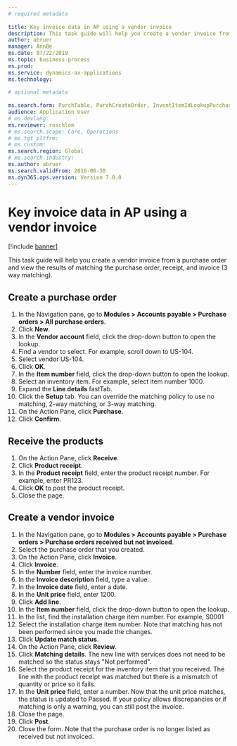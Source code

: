```yaml
--- 
# required metadata 
 
title: Key invoice data in AP using a vendor invoice
description: This task guide will help you create a vendor invoice from a purchase order and view the results of matching the purchase order, receipt, and invoice (3 way matching). 
author: abruer
manager: AnnBe 
ms.date: 07/22/2019
ms.topic: business-process 
ms.prod:  
ms.service: dynamics-ax-applications 
ms.technology:  
 
# optional metadata 
 
ms.search.form: PurchTable, PurchCreateOrder, InventItemIdLookupPurchase, PurchEditLines, VendEditInvoice, InventItemIdLookupSimple, VendInvoiceMatchingDetails   
audience: Application User 
# ms.devlang:  
ms.reviewer: roschlom
# ms.search.scope: Core, Operations 
# ms.tgt_pltfrm:  
# ms.custom:  
ms.search.region: Global
# ms.search.industry: 
ms.author: abruer
ms.search.validFrom: 2016-06-30 
ms.dyn365.ops.version: Version 7.0.0 
---
```

# Key invoice data in AP using a vendor invoice

[!include [banner](../../includes/banner.md)]

This task guide will help you create a vendor invoice from a purchase order and view the results of matching the purchase order, receipt, and invoice (3 way matching).


## Create a purchase order
1. In the Navigation pane, go to **Modules > Accounts payable > Purchase orders > All purchase orders**.
2. Click **New**.
3. In the **Vendor account** field, click the drop-down button to open the lookup.
4. Find a vendor to select. For example, scroll down to US-104.
5. Select vendor US-104.
6. Click **OK**.
7. In the **Item number** field, click the drop-down button to open the lookup.
8. Select an inventory item. For example, select item number 1000.
9. Expand the **Line details** fastTab.
10. Click the **Setup** tab. You can override the matching policy to use no matching, 2-way matching, or 3-way matching.  
11. On the Action Pane, click **Purchase**.
12. Click **Confirm**.

## Receive the products
1. On the Action Pane, click **Receive**.
2. Click **Product receipt**.
3. In the **Product receipt** field, enter the product receipt number. For example, enter PR123.
4. Click **OK** to post the product receipt.
5. Close the page.

## Create a vendor invoice
1. In the Navigation pane, go to **Modules > Accounts payable > Purchase orders > Purchase orders received but not invoiced**.
2. Select the purchase order that you created.
3. On the Action Pane, click **Invoice**.
4. Click **Invoice**.
5. In the **Number** field, enter the invoice number.
6. In the **Invoice description** field, type a value.
7. In the **Invoice date** field, enter a date.
8. In the **Unit price** field, enter 1200.
9. Click **Add line**.
10. In the **Item number** field, click the drop-down button to open the lookup.
11. In the list, find the installation charge item number. For example, S0001
12. Select the installation charge item number. Note that matching has not been performed since you made the changes.  
13. Click **Update match status**.
14. On the Action Pane, click **Review**.
15. Click **Matching details**. The new line with services does not need to be matched so the status stays "Not performed".  
16. Select the product receipt for the inventory item that you received. The line with the product receipt was matched but there is a mismatch of quantity or price so it fails.  
17. In the **Unit price** field, enter a number. Now that the unit price matches, the status is updated to Passed. If your policy allows discrepancies or if matching is only a warning, you can still post the invoice.  
18. Close the page.
19. Click **Post**.
20. Close the form. Note that the purchase order is no longer listed as received but not invoiced.  

